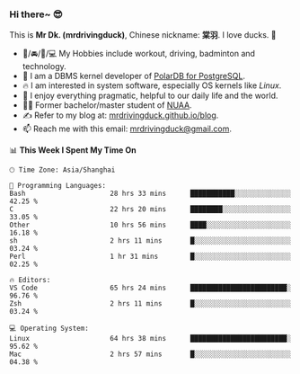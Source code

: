 ### Hi there~ 😎

This is **Mr Dk. (mrdrivingduck)**, Chinese nickname: **棠羽**. I love ducks. 🦆

- 💪/🚘/🏸/💻 My Hobbies include workout, driving, badminton and technology.
- 🍊 I am a DBMS kernel developer of [PolarDB for PostgreSQL](https://github.com/ApsaraDB/PolarDB-for-PostgreSQL).
- 🔥 I am interested in system software, especially OS kernels like *Linux*.
- 🔧 I enjoy everything pragmatic, helpful to our daily life and the world.
- 👨‍🎓 Former bachelor/master student of [NUAA](https://en.wikipedia.org/wiki/Nanjing_University_of_Aeronautics_and_Astronautics).
- ✍ Refer to my blog at: [mrdrivingduck.github.io/blog](https://mrdrivingduck.github.io/blog/).
- 📫 Reach me with this email: [mrdrivingduck@gmail.com](mailto:mrdrivingduck@gmail.com).

<!--START_SECTION:waka-->
📊 **This Week I Spent My Time On** 

```text
🕑︎ Time Zone: Asia/Shanghai

💬 Programming Languages: 
Bash                     28 hrs 33 mins      ███████████░░░░░░░░░░░░░░   42.25 % 
C                        22 hrs 20 mins      ████████░░░░░░░░░░░░░░░░░   33.05 % 
Other                    10 hrs 56 mins      ████░░░░░░░░░░░░░░░░░░░░░   16.18 % 
sh                       2 hrs 11 mins       █░░░░░░░░░░░░░░░░░░░░░░░░   03.24 % 
Perl                     1 hr 31 mins        █░░░░░░░░░░░░░░░░░░░░░░░░   02.25 % 

🔥 Editors: 
VS Code                  65 hrs 24 mins      ████████████████████████░   96.76 % 
Zsh                      2 hrs 11 mins       █░░░░░░░░░░░░░░░░░░░░░░░░   03.24 % 

💻 Operating System: 
Linux                    64 hrs 38 mins      ████████████████████████░   95.62 % 
Mac                      2 hrs 57 mins       █░░░░░░░░░░░░░░░░░░░░░░░░   04.38 % 
```


<!--END_SECTION:waka-->

<!-- ![Mr Dk.'s GitHub Stats](https://github-readme-stats.vercel.app/api?username=mrdrivingduck&count_private&show_icons=true&theme=buefy) -->

<!-- ![Most Used Languages](https://github-readme-stats.vercel.app/api/top-langs/?username=mrdrivingduck&exclude_repo=mips32-CPU,snort-tcp-socket&theme=buefy&layout=compact&langs_count=10) -->


<!--
**mrdrivingduck/mrdrivingduck** is a ✨ _special_ ✨ repository because its `README.md` (this file) appears on your GitHub profile.

Here are some ideas to get you started:

- 🔭 I’m currently working on ...
- 🌱 I’m currently learning ...
- 👯 I’m looking to collaborate on ...
- 🤔 I’m looking for help with ...
- 💬 Ask me about ...
- 📫 How to reach me: ...
- 😄 Pronouns: ...
- ⚡ Fun fact: ...
-->
